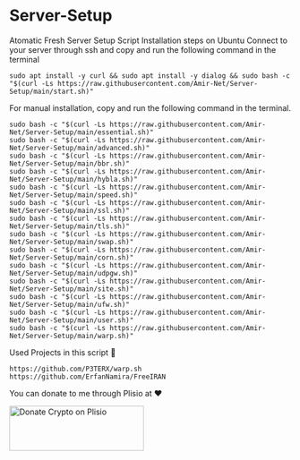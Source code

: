 # Server-Setup
Atomatic Fresh Server Setup Script
Installation steps on Ubuntu
Connect to your server through ssh and copy and run the following command in the terminal
```
sudo apt install -y curl && sudo apt install -y dialog && sudo bash -c "$(curl -Ls https://raw.githubusercontent.com/Amir-Net/Server-Setup/main/start.sh)"
```

For manual installation, copy and run the following command in the terminal.
```
sudo bash -c "$(curl -Ls https://raw.githubusercontent.com/Amir-Net/Server-Setup/main/essential.sh)"
sudo bash -c "$(curl -Ls https://raw.githubusercontent.com/Amir-Net/Server-Setup/main/advanced.sh)"
sudo bash -c "$(curl -Ls https://raw.githubusercontent.com/Amir-Net/Server-Setup/main/bbr.sh)"
sudo bash -c "$(curl -Ls https://raw.githubusercontent.com/Amir-Net/Server-Setup/main/hybla.sh)"
sudo bash -c "$(curl -Ls https://raw.githubusercontent.com/Amir-Net/Server-Setup/main/speed.sh)"
sudo bash -c "$(curl -Ls https://raw.githubusercontent.com/Amir-Net/Server-Setup/main/ssl.sh)"
sudo bash -c "$(curl -Ls https://raw.githubusercontent.com/Amir-Net/Server-Setup/main/tls.sh)"
sudo bash -c "$(curl -Ls https://raw.githubusercontent.com/Amir-Net/Server-Setup/main/swap.sh)"
sudo bash -c "$(curl -Ls https://raw.githubusercontent.com/Amir-Net/Server-Setup/main/corn.sh)"
sudo bash -c "$(curl -Ls https://raw.githubusercontent.com/Amir-Net/Server-Setup/main/udpgw.sh)"
sudo bash -c "$(curl -Ls https://raw.githubusercontent.com/Amir-Net/Server-Setup/main/site.sh)"
sudo bash -c "$(curl -Ls https://raw.githubusercontent.com/Amir-Net/Server-Setup/main/ufw.sh)"
sudo bash -c "$(curl -Ls https://raw.githubusercontent.com/Amir-Net/Server-Setup/main/user.sh)"
sudo bash -c "$(curl -Ls https://raw.githubusercontent.com/Amir-Net/Server-Setup/main/warp.sh)"
```
Used Projects in this script 🙏
```
https://github.com/P3TERX/warp.sh
https://github.com/ErfanNamira/FreeIRAN
```
You can donate to me through Plisio at ❤️

<a href="https://plisio.net/donate/f_9qcQRU" target="_blank"><img src="https://plisio.net/img/donate/donate_light_icons_color.png" alt="Donate Crypto on Plisio" width="240" height="80" /></a>

